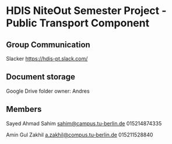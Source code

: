 
# HDIS NiteOut Semester Project - Public Transport Component

## Group Communication

Slacker https://hdis-pt.slack.com/

## Document storage

Google Drive folder owner: Andres

## Members

Sayed Ahmad Sahim
sahim@campus.tu-berlin.de
015214874335

Amin Gul Zakhil	
a.zakhil@compus.tu-berlin.de
015211528840